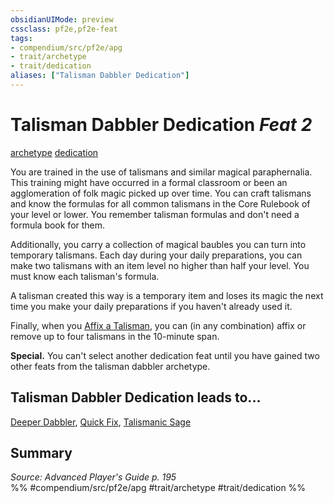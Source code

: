 ```yaml
---
obsidianUIMode: preview
cssclass: pf2e,pf2e-feat
tags:
- compendium/src/pf2e/apg
- trait/archetype
- trait/dedication
aliases: ["Talisman Dabbler Dedication"]
---
```

# Talisman Dabbler Dedication  *Feat 2*  
[archetype](../../Rules/traits/archetype.md)  [dedication](../../Rules/traits/dedication.md)  


You are trained in the use of talismans and similar magical paraphernalia. This training might have occurred in a formal classroom or been an agglomeration of folk magic picked up over time. You can craft talismans and know the formulas for all common talismans in the Core Rulebook of your level or lower. You remember talisman formulas and don't need a formula book for them.

Additionally, you carry a collection of magical baubles you can turn into temporary talismans. Each day during your daily preparations, you can make two talismans with an item level no higher than half your level. You must know each talisman's formula.

A talisman created this way is a temporary item and loses its magic the next time you make your daily preparations if you haven't already used it.

Finally, when you [Affix a Talisman](../../Rules/actions/affix-a-talisman.md), you can (in any combination) affix or remove up to four talismans in the 10-minute span.

**Special.** You can't select another dedication feat until you have gained two other feats from the talisman dabbler archetype.

## Talisman Dabbler Dedication leads to...

[Deeper Dabbler](deeper-dabbler-apg.md), [Quick Fix](quick-fix-apg.md), [Talismanic Sage](talismanic-sage-apg.md)

## Summary

*Source: Advanced Player's Guide p. 195*  
%% #compendium/src/pf2e/apg #trait/archetype #trait/dedication %%
